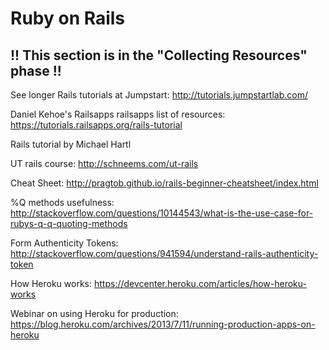 # Ruby on Rails

## !! This section is in the "Collecting Resources" phase !!

See longer Rails tutorials at Jumpstart:
http://tutorials.jumpstartlab.com/

Daniel Kehoe's Railsapps
railsapps list of resources:
https://tutorials.railsapps.org/rails-tutorial

Rails tutorial by Michael Hartl

UT rails course:
http://schneems.com/ut-rails

Cheat Sheet:
http://pragtob.github.io/rails-beginner-cheatsheet/index.html

%Q methods usefulness: 
http://stackoverflow.com/questions/10144543/what-is-the-use-case-for-rubys-q-q-quoting-methods

Form Authenticity Tokens:
http://stackoverflow.com/questions/941594/understand-rails-authenticity-token

How Heroku works:
https://devcenter.heroku.com/articles/how-heroku-works

Webinar on using Heroku for production:
https://blog.heroku.com/archives/2013/7/11/running-production-apps-on-heroku

